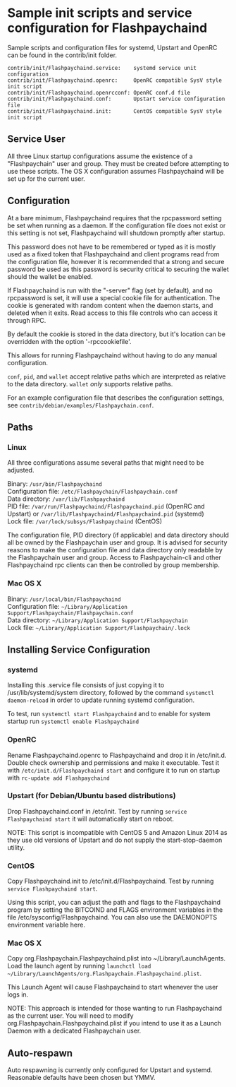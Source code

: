 Sample init scripts and service configuration for Flashpaychaind
==========================================================

Sample scripts and configuration files for systemd, Upstart and OpenRC
can be found in the contrib/init folder.

    contrib/init/Flashpaychaind.service:    systemd service unit configuration
    contrib/init/Flashpaychaind.openrc:     OpenRC compatible SysV style init script
    contrib/init/Flashpaychaind.openrcconf: OpenRC conf.d file
    contrib/init/Flashpaychaind.conf:       Upstart service configuration file
    contrib/init/Flashpaychaind.init:       CentOS compatible SysV style init script

Service User
---------------------------------

All three Linux startup configurations assume the existence of a "Flashpaychain" user
and group.  They must be created before attempting to use these scripts.
The OS X configuration assumes Flashpaychaind will be set up for the current user.

Configuration
---------------------------------

At a bare minimum, Flashpaychaind requires that the rpcpassword setting be set
when running as a daemon.  If the configuration file does not exist or this
setting is not set, Flashpaychaind will shutdown promptly after startup.

This password does not have to be remembered or typed as it is mostly used
as a fixed token that Flashpaychaind and client programs read from the configuration
file, however it is recommended that a strong and secure password be used
as this password is security critical to securing the wallet should the
wallet be enabled.

If Flashpaychaind is run with the "-server" flag (set by default), and no rpcpassword is set,
it will use a special cookie file for authentication. The cookie is generated with random
content when the daemon starts, and deleted when it exits. Read access to this file
controls who can access it through RPC.

By default the cookie is stored in the data directory, but it's location can be overridden
with the option '-rpccookiefile'.

This allows for running Flashpaychaind without having to do any manual configuration.

`conf`, `pid`, and `wallet` accept relative paths which are interpreted as
relative to the data directory. `wallet` *only* supports relative paths.

For an example configuration file that describes the configuration settings,
see `contrib/debian/examples/Flashpaychain.conf`.

Paths
---------------------------------

### Linux

All three configurations assume several paths that might need to be adjusted.

Binary:              `/usr/bin/Flashpaychaind`  
Configuration file:  `/etc/Flashpaychain/Flashpaychain.conf`  
Data directory:      `/var/lib/Flashpaychaind`  
PID file:            `/var/run/Flashpaychaind/Flashpaychaind.pid` (OpenRC and Upstart) or `/var/lib/Flashpaychaind/Flashpaychaind.pid` (systemd)  
Lock file:           `/var/lock/subsys/Flashpaychaind` (CentOS)  

The configuration file, PID directory (if applicable) and data directory
should all be owned by the Flashpaychain user and group.  It is advised for security
reasons to make the configuration file and data directory only readable by the
Flashpaychain user and group.  Access to Flashpaychain-cli and other Flashpaychaind rpc clients
can then be controlled by group membership.

### Mac OS X

Binary:              `/usr/local/bin/Flashpaychaind`  
Configuration file:  `~/Library/Application Support/Flashpaychain/Flashpaychain.conf`  
Data directory:      `~/Library/Application Support/Flashpaychain`  
Lock file:           `~/Library/Application Support/Flashpaychain/.lock`  

Installing Service Configuration
-----------------------------------

### systemd

Installing this .service file consists of just copying it to
/usr/lib/systemd/system directory, followed by the command
`systemctl daemon-reload` in order to update running systemd configuration.

To test, run `systemctl start Flashpaychaind` and to enable for system startup run
`systemctl enable Flashpaychaind`

### OpenRC

Rename Flashpaychaind.openrc to Flashpaychaind and drop it in /etc/init.d.  Double
check ownership and permissions and make it executable.  Test it with
`/etc/init.d/Flashpaychaind start` and configure it to run on startup with
`rc-update add Flashpaychaind`

### Upstart (for Debian/Ubuntu based distributions)

Drop Flashpaychaind.conf in /etc/init.  Test by running `service Flashpaychaind start`
it will automatically start on reboot.

NOTE: This script is incompatible with CentOS 5 and Amazon Linux 2014 as they
use old versions of Upstart and do not supply the start-stop-daemon utility.

### CentOS

Copy Flashpaychaind.init to /etc/init.d/Flashpaychaind. Test by running `service Flashpaychaind start`.

Using this script, you can adjust the path and flags to the Flashpaychaind program by
setting the BITCOIND and FLAGS environment variables in the file
/etc/sysconfig/Flashpaychaind. You can also use the DAEMONOPTS environment variable here.

### Mac OS X

Copy org.Flashpaychain.Flashpaychaind.plist into ~/Library/LaunchAgents. Load the launch agent by
running `launchctl load ~/Library/LaunchAgents/org.Flashpaychain.Flashpaychaind.plist`.

This Launch Agent will cause Flashpaychaind to start whenever the user logs in.

NOTE: This approach is intended for those wanting to run Flashpaychaind as the current user.
You will need to modify org.Flashpaychain.Flashpaychaind.plist if you intend to use it as a
Launch Daemon with a dedicated Flashpaychain user.

Auto-respawn
-----------------------------------

Auto respawning is currently only configured for Upstart and systemd.
Reasonable defaults have been chosen but YMMV.
